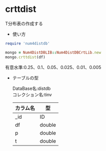 crttdist
========
T分布表の作成する

* 使い方

```ruby
require 'num4distdb'

mongo = Num4DistDBLIB::Num4DistDBCrtLib.new
mongo.crttdist(df)
```
有意水準:0.25、0.1、0.05、0.025、0.01、0.005

* テーブルの型

  DataBase名:distdb  
  コレクション名:tinv  

  |カラム名|型    |
  |-------|------|
  |_id    |ID    |
  |df     |double|
  |p      |double|
  |t      |double|

